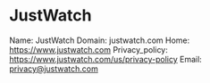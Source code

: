 
# JustWatch

Name: JustWatch
Domain: justwatch.com
Home: https://www.justwatch.com
Privacy_policy: https://www.justwatch.com/us/privacy-policy
Email: privacy@justwatch.com
